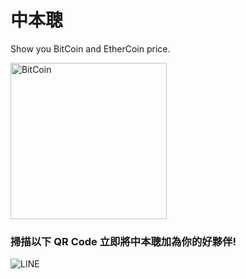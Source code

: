 # 中本聰
Show you BitCoin and EtherCoin price.  
  
<img src="https://i.imgur.com/XZBTNke.jpg" alt="BitCoin" width="250px"/>

### 掃描以下 QR Code 立即將中本聰加為你的好夥伴!  

<img src="https://i.imgur.com/LEfICmA.png" alt="LINE"/>
